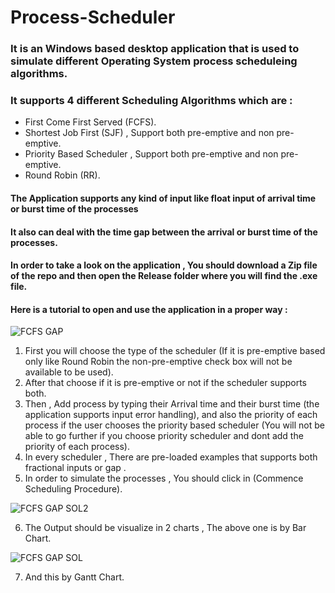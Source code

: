# Process-Scheduler
### It is an Windows based desktop application that is used to simulate different Operating System process scheduleing algorithms.
### It supports 4 different Scheduling Algorithms which are :
* First Come First Served (FCFS).
* Shortest Job First (SJF) , Support both pre-emptive and non pre-emptive.
* Priority Based Scheduler , Support both pre-emptive and non pre-emptive.
* Round Robin (RR).

#### The Application supports any kind of input like float input of arrival time or burst time of the processes 
#### It also can deal with the time gap between the arrival or burst time of the processes.

#### In order to take a look on the application , You should download a Zip file of the repo and then open the Release folder where you will find the .exe file.

#### Here is a tutorial to open and use the application in a proper way : 

![FCFS GAP](https://user-images.githubusercontent.com/66043730/85196895-aab92b80-b2dd-11ea-86d7-f891575d3fe1.PNG)
1. First you will choose the type of the scheduler (If it is pre-emptive based only like Round Robin the non-pre-emptive check box will not be available to be used).
2. After that choose if it is pre-emptive or not if the scheduler supports both.
3. Then , Add process by typing their Arrival time and their burst time (the application supports input error handling), and also the priority of each process if the user chooses the priority based scheduler (You will not be able to go further if you choose priority scheduler and dont add the priority of each process).
4. In every scheduler , There are pre-loaded examples that supports both fractional inputs or gap .
5. In order to simulate the processes , You should click in (Commence Scheduling Procedure).

![FCFS GAP SOL2](https://user-images.githubusercontent.com/66043730/85196892-a987fe80-b2dd-11ea-858b-5a7ea4dca6e1.PNG)

6. The Output should be visualize in 2 charts , The above one is by Bar Chart.

![FCFS GAP SOL](https://user-images.githubusercontent.com/66043730/85196889-a856d180-b2dd-11ea-82e5-972e1cf93a43.PNG)

7. And this by Gantt Chart.
